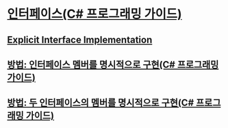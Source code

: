 # [인터페이스(C# 프로그래밍 가이드)](index.md)
## [Explicit Interface Implementation](TocOutOfQuery)
## [방법: 인터페이스 멤버를 명시적으로 구현(C# 프로그래밍 가이드)](how-to-explicitly-implement-interface-members.md)
## [방법: 두 인터페이스의 멤버를 명시적으로 구현(C# 프로그래밍 가이드)](how-to-explicitly-implement-members-of-two-interfaces.md)
